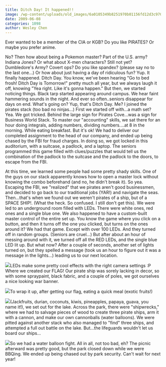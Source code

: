 ```yaml
---
title: Ditch Day! It happened!!
image: /wp-content/uploads/old_images/6a0105349b8251970b01156fd12d3c970c-320wi.jpg
date: 2009-06-08
categories: 1098
author: Wesley Chen
---
```


Ever wanted to be a member of the CIA or KGB? 
Do you like PIRATES? Or maybe you prefer anime.

No? 
Then how about being a Pokemon master? Part of the U.S. army? 
Indiana Jones? Or what about X-men characters? 
Still not yet?
Dumbledore's Army? Covert ops? Do you like spandex? (please say no to the last one...) 
Or how about just having a day of ridiculous fun?
Yup. It finally happened. Ditch Day. You know, we've been hearing "Go to bed frosh! Ditch Day is Tomorrow!" pretty much all year, but we always laugh it off, knowing "Yea right. Like it's gonna happen." But then, we started noticing things. Black tarp started appearing around campus. We hear faint hammering sounds in the night. And ever so often..seniors disappear for days on end. What's going on?
Yup, that's Ditch Day. Me? I joined the pirates stack (too bad no ninjas...)
First we started off with...a math set? Yea. We got tricked. Behind the large sign for Pirates Cove...was a sign for Business World Stack. To master our "accounting" skills, we sat there for an hour doing integrals, adding numbers, dividing numbers....at 8 in the morning. While eating breakfast. 
But it's ok! We had to deliver our completed assignment to the head of our company, and ended up being chased by the FBI for fraud charges. In doing so, we got locked in this auditorium, with a suitcase, a padlock, and a laptop. 
The seniors programmed this game filled with clues/puzzles that would tell us the combination of the padlock to the suitcase and the padlock to the doors, to escape from the FBI.

At this time, we learned some people had some pretty shady skills. One of the guys on our stack apparently knows how to open a master lock without knowing the combo beforehand (and no, he didn't break it). So yea. Escaping the FBI, we "realized" that we pirates aren't good businessmen, and decided to go back to our traditional jobs (YAR!) and navigate the seas. 
Then...that's when we found out we weren't pirates of a ship, but of a SPACE SHIP!. (What the heck. So confused. I still don't get this). We were led to an underground room filled with LEDs. There were white ones, red ones and a single blue one. We also happened to have a custom-built master control of the entire set up. You know the game where you click on a button, and then it turns off the one you clicked, but turns on the ones around it? We had that game. Except with over 100 LEDs. And they turned off in random groups. (Seniors are cruel...)
But after about an hour of messing around with it, we turned off all the RED LEDs, and the single blue LED lit up. But what now? After a couple of seconds, another set of lights turned on, but they spelled a message (took us an hour to figure out it was a message in the lights...) leading us to our next location. 

![](/old_images/caltech_as_it_happens/6a0105349b8251970b01156fd12b29970c.jpg)LEDs make some pretty cool effects with the right camera settings :P
Where we created our FLAG! Our pirate ship was sorely lacking in decor, so with some spraypaint, black fabric, and a couple of poles, we got ourselves a nice looking war banner. 

![](/old_images/6a0105349b8251970b011570c60dd4970b-320wi.jpg)To wrap it up, after getting our flag, eating a quick meal (exotic fruits!)

![](/old_images/6a0105349b8251970b01156fd12bae970c-320wi.jpg)(Jackfruits, durian, coconuts, kiwis, pineapples, papaya, guava, you name it!),
we set out for the lake. Across the park, there were "shipwrecks," where we had to salvage pieces of wood to create three pirate ships, arm it with a cannon, and make our own cannonballs (water balloons). We were pitted against another stack who also managed to "find" three ships, and attempted a full out battle on the lake. But...the lifeguards wouldn't let us board our ships...


![](/old_images/caltech_as_it_happens/6a0105349b8251970b01156fd12adc970c.jpg)So we had a water balloon fight. 
All in all, not too bad, eh? The picnic afterward was pretty good, but the park closed down while we were BBQing. We ended up being chased out by park security. 
Can't wait for next year!
